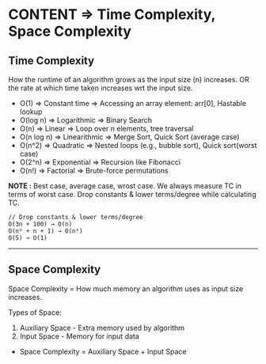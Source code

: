 # CONTENT => Time Complexity, Space Complexity

## Time Complexity

How the runtime of an algorithm grows as the input size (n) increases. OR the rate at which time taken increases wrt the input size.

- O(1)	      => Constant time	 => Accessing an array element: arr[0], Hastable lookup
- O(log n)	  => Logarithmic    =>	Binary Search
- O(n)	      => Linear	        => Loop over n elements, tree traversal
- O(n log n)	=> Linearithmic   =>	Merge Sort, Quick Sort (average case)
- O(n^2)	    => Quadratic      =>	Nested loops (e.g., bubble sort), Quick sort(worst case)
- O(2^n)	    => Exponential	   => Recursion like Fibonacci
- O(n!)	     => Factorial	     => Brute-force permutations

**NOTE :** Best case, average case, wrost case. We always measure TC in terms of worst case. Drop constants & lower terms/degree while calculating TC.

```
// Drop constants & lower terms/degree
O(3n + 100) → O(n)
O(n² + n + 1) → O(n²)
O(5) → O(1)
```

-----

## Space Complexity

Space Complexity = How much memory an algorithm uses as input size increases.

Types of Space:
1. Auxiliary Space - Extra memory used by algorithm
2. Input Space - Memory for input data
- Space Complexity = Auxiliary Space + Input Space

